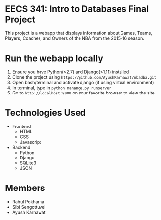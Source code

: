 # EECS 341: Intro to Databases Final Project 
This project is a webapp that displays information about Games, Teams, Players, Coaches, and Owners of the NBA from the 2015-16 season.

# Run the webapp locally
 1. Ensure you have Python(>2.7) and Django(>1.11) installed
 2. Clone the project using `https://github.com/AyushKarnawat/nbadba.git`
 3. Open bash/terminal and activate django (if using virtual environment)
 4. In terminal, type in `python manange.py runserver`
 5. Go to `http://localhost:8000` on your favorite browser to view the site

# Technologies Used
 - Frontend
    * HTML
    * CSS
    * Javascript
 - Backend
    * Python
    * Django
    * SQLite3
    * JSON

# Members
 - Rahul Pokharna
 - Sibi Sengottuvel
 - Ayush Karnawat